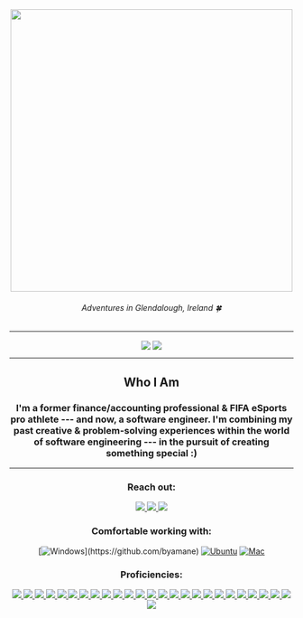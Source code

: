 <div align="center">
	<img align="center" src="https://i.imgur.com/7r8Ybhq.jpeg" width="500">
	<h6><em>Adventures in Glendalough, Ireland</em> 🍀</h6>
	<hr>
	<a href="#"><img align="center" src="https://github-readme-stats.vercel.app/api?username=byamane&theme=algolia" /></a>
	<a href="#"><img align="center" src="https://github-readme-stats.vercel.app/api/top-langs/?username=byamane&layout=compact&theme=github_dark" /></a>
	<hr>
	<h2>Who I Am</h2>
	<h3>I'm a former finance/accounting professional & FIFA eSports pro athlete --- and now, a software engineer. I'm combining my past creative & problem-solving experiences within the world of software engineering --- in the pursuit of creating something special :)</h3>
	<hr>
  <div>
		<h3>Reach out:</h3>
  	<a href="https://www.linkedin.com/in/brandonyamane/"> <img src="https://img.shields.io/badge/-LinkedIn-0077B5?style=flat-square&logo=LinkedIn&logoColor=white" /> </a>
		<a href="https://github.com/byamane"> <img src="https://img.shields.io/badge/github-%23121011.svg?-the-badge&logo=github&logoColor=white" /> </a>
		<a href="mailto:byamane21@gmail.com"> <img src="https://img.shields.io/badge/-Gmail-D14836?style=flat-square&logo=Gmail&logoColor=white" /> </a>
		
### Comfortable working with:
  [![Windows](https://img.shields.io/badge/-Windows-0078D6?style=flat-square&logo=Windows&logoColor=white")](https://github.com/byamane) 
  [![Ubuntu](https://img.shields.io/badge/-Ubuntu-0078D6?color=darkorange&style=flat-square&logo=Ubuntu&logoColor=white)](https://github.com/byamane) 
  [![Mac](https://img.shields.io/badge/Mac%20OS-000000?style=flat-square&for-the-badge&logo=macos&logoColor=F0F0F0)](https://github.com/byamane)

<h3>Proficiencies:</h3>
  <a href="#"><img src="https://img.shields.io/badge/-HTML5-E34F26?style=flat-square&logo=html5&logoColor=white" />  </a>
  <a href="#"><img src="https://img.shields.io/badge/-CSS3-1572B6?style=flat-square&logo=css3" />  </a>
  <a href="#"><img src="https://img.shields.io/badge/-JavaScript-F7DF1E?style=flat-square&logo=javascript&logoColor=black" />  </a>
  <a href="#"><img src="https://img.shields.io/badge/-React-61DAFB?style=flat-square&logo=React&logoColor=black" />  </a>
  <a href="#"><img src="https://img.shields.io/badge/-NodeJS-339933?style=flat-square&logo=Node.js&logoColor=white" />  </a>
  <a href="#"><img src="https://img.shields.io/badge/-Python3-3776AB?style=flat-square&logo=Python&logoColor=white" />  </a>
  <a href="#"><img src="https://img.shields.io/badge/-React_Router-CA4245?style=flat-square&for-the-badge&logo=react-router&logoColor=white" />  </a>
  <a href="#"><img src="https://img.shields.io/badge/-Express.js-404D59?style=flat-square&for-the-badge" />  </a>
  <a href="#"><img src="https://img.shields.io/badge/-Django-092E20?style=flat-square&logo=django" />  </a>
  <a href="#"><img src="https://img.shields.io/badge/-PostgreSQL-336791?style=flat-square&logo=postgresql" />  </a>
  <a href="#"><img src="https://img.shields.io/badge/-MongoDB-white?style=flat-square&logo=mongodb" />  </a>
  <a href="#"><img src="https://img.shields.io/badge/-Oracle-F80000?style=flat-square&logo=oracle" />  </a>
  <a href="#"><img src="https://img.shields.io/badge/-jQuery-0769AD?style=flat-square&logo=jQuery" />  </a>
  <a href="#"><img src="https://img.shields.io/badge/-Bootstrap-563D7C?style=flat-square&logo=bootstrap" />  </a>
  <a href="#"><img src="https://img.shields.io/badge/-Material_UI-0081CB?style=flat-square&logo=material-ui" />  </a>
  <a href="#"><img src="https://img.shields.io/badge/-Git-black?style=flat-square&logo=git" />  </a>
  <a href="#"><img src="https://img.shields.io/badge/-Postman-FF6C37?style=flat-square&logo=Postman&logoColor=white" />  </a>
  <a href="#"><img src="https://img.shields.io/badge/-Heroku-430098?style=flat-square&logo=heroku" />  </a>
  <a href="#"><img src="https://img.shields.io/badge/-Excel-217346?style=flat-square&logo=Microsoft-Excel&logoColor=white" />  </a>
  <a href="#"><img src="https://img.shields.io/badge/-Markdown-000000?style=flat-square&logo=Markdown&logoColor=white" />  </a>
  <a href="#"><img src="https://img.shields.io/badge/-Trello-0079BF?style=flat-square&logo=Trello&logoColor=white" />  </a>
  <a href="#"><img src="https://img.shields.io/badge/-VS_Code-007ACC?style=flat-square&logo=visual-studio-code" />  </a>
  <a href="#"><img src="https://img.shields.io/badge/Notion-%23000000.svg?style=flat-square&for-the-badge&logo=notion&logoColor=white" />  </a>
  <a href="#"><img src="https://img.shields.io/badge/-Slack-4A154B?style=flat-square&logo=slack" />  </a>
  <a href="#"><img src="https://img.shields.io/badge/-Zoom-2D8CFF?style=flat-square&logo=zoom&logoColor=white" />  </a>
  <a href="#"><img src="https://img.shields.io/badge/Discord-7289DA?style=flat-square&logo=discord&logoColor=white" /> </a>
</div>
